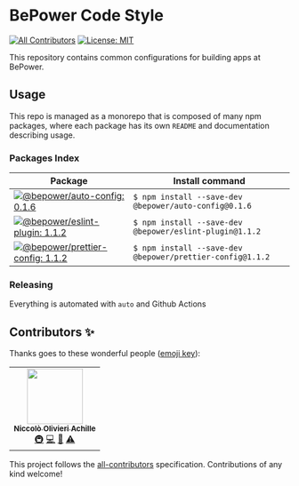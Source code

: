 # BePower Code Style

<!-- ALL-CONTRIBUTORS-BADGE:START - Do not remove or modify this section -->
[badge-all-contributors]: https://img.shields.io/badge/all_contributors-1-orange.svg?style=flat-square
<!-- ALL-CONTRIBUTORS-BADGE:END -->

[![All Contributors][badge-all-contributors]](#contributors-) [![License: MIT](https://img.shields.io/badge/License-MIT-green.svg)](LICENSE.md)

This repository contains common configurations for building apps at BePower.

## Usage

This repo is managed as a monorepo that is composed of many npm packages, where each package has its own `README` and documentation describing usage.

### Packages Index

<!-- prettier-ignore-start -->
[//]: # 'BEGIN TABLE'

| Package | Install command |
| --- | --- |
| [![@bepower/auto-config: 0.1.6](https://img.shields.io/badge/@bepower/auto--config-0.1.6-brightgreen.svg)](packages/auto-config) | `$ npm install --save-dev @bepower/auto-config@0.1.6` |
| [![@bepower/eslint-plugin: 1.1.2](https://img.shields.io/badge/@bepower/eslint--plugin-1.1.2-brightgreen.svg)](packages/eslint-plugin) | `$ npm install --save-dev @bepower/eslint-plugin@1.1.2` |
| [![@bepower/prettier-config: 1.1.2](https://img.shields.io/badge/@bepower/prettier--config-1.1.2-brightgreen.svg)](packages/prettier-config) | `$ npm install --save-dev @bepower/prettier-config@1.1.2` |

[//]: # 'END TABLE'
<!-- prettier-ignore-end -->

### Releasing

Everything is automated with `auto` and Github Actions

## Contributors ✨

Thanks goes to these wonderful people ([emoji key](https://allcontributors.org/docs/en/emoji-key)):

<!-- ALL-CONTRIBUTORS-LIST:START - Do not remove or modify this section -->
<!-- prettier-ignore-start -->
<!-- markdownlint-disable -->
<table>
  <tr>
    <td align="center"><a href="https://github.com/NiccoloOlivieriAchille"><img src="https://avatars.githubusercontent.com/u/55181558?v=4?s=100" width="100px;" alt=""/><br /><sub><b>Niccolò Olivieri Achille</b></sub></a><br /><a href="#infra-NiccoloOlivieriAchille" title="Infrastructure (Hosting, Build-Tools, etc)">🚇</a> <a href="https://github.com/BePowerDeploy <it.aws@bepower.com>/@bepower/dev-configs/commits?author=NiccoloOlivieriAchille" title="Code">💻</a> <a href="https://github.com/BePowerDeploy <it.aws@bepower.com>/@bepower/dev-configs/commits?author=NiccoloOlivieriAchille" title="Documentation">📖</a> <a href="https://github.com/BePowerDeploy <it.aws@bepower.com>/@bepower/dev-configs/commits?author=NiccoloOlivieriAchille" title="Tests">⚠️</a></td>
  </tr>
</table>

<!-- markdownlint-restore -->
<!-- prettier-ignore-end -->

<!-- ALL-CONTRIBUTORS-LIST:END -->

This project follows the [all-contributors](https://github.com/all-contributors/all-contributors) specification. Contributions of any kind welcome!
